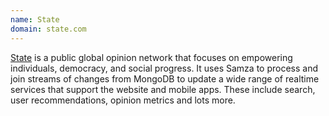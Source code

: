 ```yaml
---
name: State
domain: state.com
---
```

<!--
   Licensed to the Apache Software Foundation (ASF) under one or more
   contributor license agreements.  See the NOTICE file distributed with
   this work for additional information regarding copyright ownership.
   The ASF licenses this file to You under the Apache License, Version 2.0
   (the "License"); you may not use this file except in compliance with
   the License.  You may obtain a copy of the License at

       http://www.apache.org/licenses/LICENSE-2.0

   Unless required by applicable law or agreed to in writing, software
   distributed under the License is distributed on an "AS IS" BASIS,
   WITHOUT WARRANTIES OR CONDITIONS OF ANY KIND, either express or implied.
   See the License for the specific language governing permissions and
   limitations under the License.
-->

<a class="external-link" href="https://state.com" rel="nofollow">State</a> is a public global opinion network that focuses on empowering individuals, democracy, and social progress. It uses Samza to process and join streams of changes from MongoDB to update a wide range of realtime services that support the website and mobile apps. These include search, user recommendations, opinion metrics and lots more.

